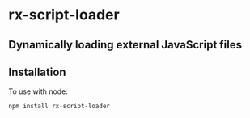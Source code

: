 # rx-script-loader

## Dynamically loading external JavaScript files  





Installation
------------

To use with node:

```bash
npm install rx-script-loader
```

